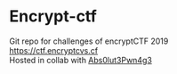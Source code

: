 # Encrypt-ctf
Git repo for challenges of encryptCTF 2019
<br/>
https://ctf.encryptcvs.cf
<br/>
Hosted in collab with <a href="https://ctftime.org/team/72103">Abs0lut3Pwn4g3</a>
